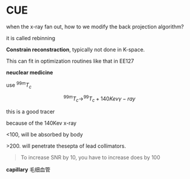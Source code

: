 # CUE

when the x-ray fan out, how to we modify the back projection algorithm? 

it is called rebinning

**Constrain reconstraction**, typically not done in K-space.

This can fit in optimization routines like that in EE127

**neuclear medicine**

use $^{99m} T_{c}$

$$
^{99m} T_{c} \rightarrow ^{99} T_{c} + 140 Kev \gamma -ray
$$

this is a good tracer

because of the 140Kev x-ray

<100, will be absorbed by body

\>200. will penetrate thesepta of lead collimators.

> To increase SNR by 10, you have to increase does by 100

**capillary** 毛细血管